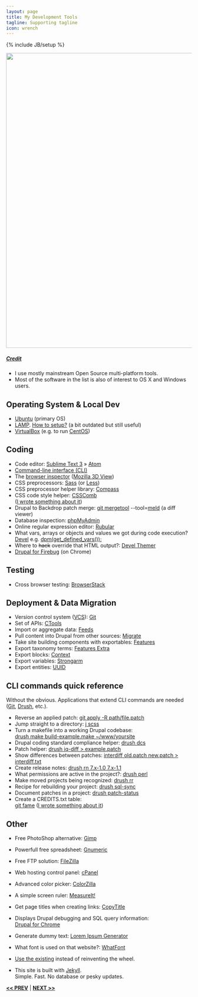 ```yaml
---
layout: page
title: My Development Tools
tagline: Supporting tagline
icon: wrench
---
```

{% include JB/setup %}

<a href="https://www.flickr.com/photos/204studios/5938572669" title="View photo on Flickr" target="_blank"><img src="https://c1.staticflickr.com/7/6006/5938572669_be64ec1f73_b.jpg" style="width: 800px;"></a><br />
<h5><a href="https://www.flickr.com/people/204studios/" title="View user on Flickr" target="_blank">Credit</a></h5>

- I use mostly mainstream Open Source multi-platform tools.
- Most of the software in the list is also of interest to OS X and Windows users.

## Operating System & Local Dev

- [Ubuntu](http://www.ubuntu.com/desktop/features) (primary OS)
- [LAMP](https://en.wikipedia.org/wiki/LAMP_(software_bundle)). [How to setup?](http://rjtownsend.com/blog/how-setup-local-development-environment-drupal-7-ubuntu-1204-apache-mysql-php-svn-git-eclipse) (a bit outdated but still useful)
- [VirtualBox](https://www.virtualbox.org/) (e.g. to run [CentOS](https://www.centos.org/))


## Coding

- Code editor: [Sublime Text 3](http://www.sublimetext.com/) » [Atom](http://atom.io/)
- [Command-line interface (CLI)](https://en.wikipedia.org/wiki/Command-line_interface)
- The [browser inspector](https://thewc.co/articles/view/web-inspector-tutorial) ([Mozilla 3D View](https://developer.mozilla.org/en-US/docs/Tools/3D_View))
- CSS preprocessors: [Sass](http://sass-lang.com/) (or [Less](http://lesscss.org/))
- CSS preprocessor helper library: [Compass](http://compass-style.org/)
- CSS code style helper: [CSSComb](https://github.com/csscomb/csscomb.js) <br >([I wrote something about it](https://www.drupal.org/node/2399303))
- Drupal to Backdrop patch merge: [git mergetool](http://git-scm.com/docs/git-mergetool) --tool=[meld](http://meldmerge.org/) (a diff viewer)
- Database inspection: [phpMyAdmin](http://www.phpmyadmin.net/home_page/index.php)
- Online regular expression editor: [Rubular](http://rubular.com/)
- What vars, arrays or objects and values we got during code execution? [Devel](https://www.drupal.org/project/devel) e.g. [dpm(get_defined_vars());](http://blog.anselmbradford.com/2009/03/14/2-invaluable-drupal-development-tips-list-all-available-variables-and-backtrace-a-page/)
- Where to <del>hack</del> override that HTML output?: [Devel Themer](https://www.drupal.org/project/devel_themer)
- [Drupal for Firebug]() (on Chrome)


## Testing

- Cross browser testing: [BrowserStack](https://www.browserstack.com/)


## Deployment & Data Migration

- Version control system ([VCS](https://en.wikipedia.org/wiki/Revision_control)): [Git](https://git-scm.com/)
- Set of APIs: [CTools](https://www.drupal.org/project/ctools)
- Import or aggregate data: [Feeds](https://www.drupal.org/project/feeds)
- Pull content into Drupal from other sources: [Migrate](https://www.drupal.org/project/migrate)
- Take site building components with exportables: [Features](https://www.drupal.org/project/features)
- Export taxonomy terms: [Features Extra](https://www.drupal.org/project/features_extra)
- Export blocks: [Context](https://www.drupal.org/project/context)
- Export variables: [Strongarm](https://www.drupal.org/project/strongarm)
- Export entities: [UUID](https://www.drupal.org/project/uuid)


## CLI commands quick reference
Without the obvious. Applications that extend CLI commands are needed ([Git](https://git-scm.com/), [Drush](https://github.com/drush-ops/drush), etc.).

- Reverse an applied patch: [git apply -R path/file.patch](https://www.drupal.org/patch/reverse)
- Jump straight to a directory: [j scss](https://github.com/joelthelion/autojump)
- Turn a makefile into a working Drupal codebase: <br />[drush make build-example.make ~/www/yoursite](http://www.drushcommands.com/drush-7x/make/make)
- Drupal coding standard compliance helper: [drush dcs](https://www.drupal.org/node/1419988)
- Patch helper: [drush iq-diff > example.patch](http://cgit.drupalcode.org/drush_iq/plain/README.txt?id=refs/heads/7.x-1.x)
- Show differences between patches: [interdiff old.patch new.patch > interdiff.txt](https://www.drupal.org/documentation/git/interdiff)
- Create release notes: [drush rn 7.x-1.0 7.x-1.1](https://www.drupal.org/project/grn)
- What permissions are active in the project?: [drush perl](https://www.drupal.org/project/drush_permissions)
- Make moved projects being recognized: [drush rr](https://www.drupal.org/project/registry_rebuild)
- Recipe for rebuilding your project: [drush sql-sync](https://www.drupal.org/project/rebuild)
- Document patches in a project: [drush patch-status](https://bitbucket.org/davereid/drush-patchfile)
- Create a CREDITS.txt table: <br />[git fame](https://github.com/oleander/git-fame-rb) ([I wrote something about it](https://www.drupal.org/documentation/git/blame#fame))


## Other

- Free PhotoShop alternative: [Gimp](http://www.gimp.org/)
- Powerfull free spreadsheet: [Gnumeric](http://www.gnumeric.org/)
- Free FTP solution: [FileZilla](https://filezilla-project.org/)
- Web hosting control panel: [cPanel](http://cpanel.com/)
- Advanced color picker: [ColorZilla](http://www.colorzilla.com/)
- A simple screen ruler: [MeasureIt!](https://chrome.google.com/webstore/detail/measureit/aonjhmdcgbgikgjapjckfkefpphjpgma)
- Get page titles when creating links: [CopyTitle](https://chrome.google.com/webstore/detail/copy-title/apjhabidapioenkgnkgblpdbmnbapjpj)
- Displays Drupal debugging and SQL query information: <br />[Drupal for Chrome](https://chrome.google.com/webstore/detail/drupal-for-chrome/imlijcpfmhmifofiihbofoamohkdbblc)
- Generate dummy text: [Lorem Ipsum Generator](https://chrome.google.com/webstore/detail/lorem-ipsum-generator/dmpfoncmmihgkooacnplecaopcefceam)
- What font is used on that website?:  [WhatFont](https://chrome.google.com/webstore/detail/whatfont/jabopobgcpjmedljpbcaablpmlmfcogm)
- [Use the existing](/3dtest.html) instead of reinventing the wheel.

- This site is built with [Jekyll](http://jekyllrb.com/). <br />Simple. Fast. No database or pesky updates.

<a href="/work.html#top" title="Work"><b><< PREV</b></a> &#124; <a href="/edu.html#top" title="Education"><b>NEXT >></b></a>
